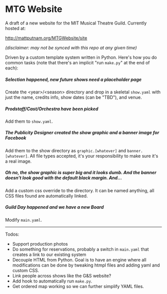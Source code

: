 # MTG Website

A draft of a new website for the MIT Musical Theatre Guild.  Currently hosted at:

http://mattputnam.org/MTGWebsite/site

_(disclaimer: may not be synced with this repo at any given time)_

Driven by a custom template system written in Python.  Here's how you do common tasks (note that there's an implicit
"run `make.py`" at the end of each):

##### Selection happened, new future shows need a placeholder page

Create the \<year>/\<season> directory and drop in a skeletal `show.yaml` with just the name, credits info, show dates
(can be "TBD"), and venue.

##### Prodstaff/Cast/Orchestra have been picked

Add them to `show.yaml`.

##### The Publicity Designer created the show graphic and a banner image for Facebook

Add them to the show directory as `graphic.[whatever]` and `banner.[whatever]`.  All file types accepted, it's your
responsibility to make sure it's a real image.

##### Oh no, the show graphic is super big and it looks dumb.  And the banner doesn't look good with the default black margin.  And...

Add a custom css override to the directory.  It can be named anything, all CSS files found are automatically linked.

##### Guild Day happened and we have a new Board

Modify `main.yaml`.

---

Todos:

* Support production photos
* Do something for reservations, probably a switch in `main.yaml` that creates a link to our existing system
* Decouple HTML from Python.  Goal is to have an engine where all modifications can be done by tweaking htmpl files and
adding yaml and custom CSS.
* Link people across shows like the G&S website?
* Add hook to automatically run `make.py`.
* Get ordered map working so we can further simplify YAML files.
